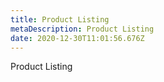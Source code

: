 ```yaml
---
title: Product Listing
metaDescription: Product Listing
date: 2020-12-30T11:01:56.676Z
---
```

Product Listing